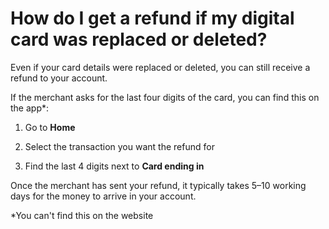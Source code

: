 # How do I get a refund if my digital card was replaced or deleted?

Even if your card details were replaced or deleted, you can still receive a refund to your account.

If the merchant asks for the last four digits of the card, you can find this on the app*: 

  1. Go to **Home**

  2. Select the transaction you want the refund for

  3. Find the last 4 digits next to **Card ending in**




Once the merchant has sent your refund, it typically takes 5–10 working days for the money to arrive in your account.

*You can't find this on the website